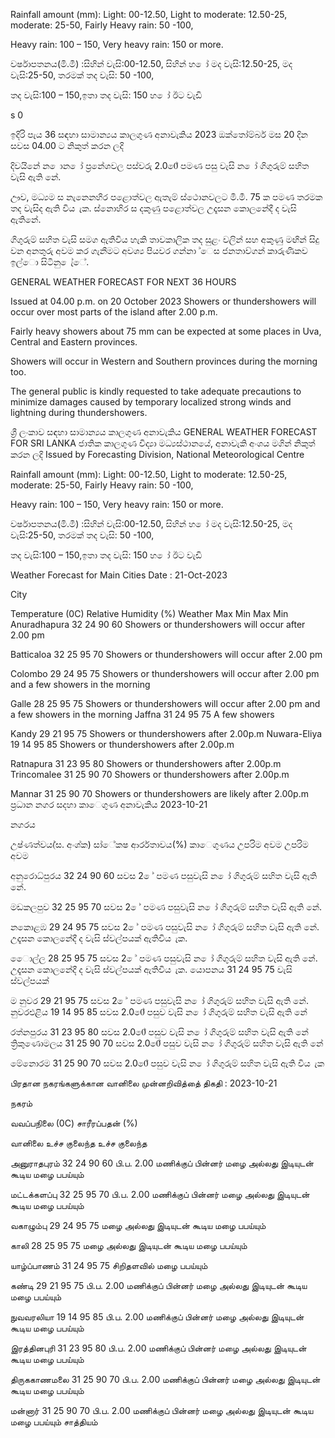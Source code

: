 Rainfall amount (mm): Light: 00-12.50, Light to moderate: 12.50-25, moderate: 25-50, Fairly Heavy rain: 50 -100,

Heavy rain: 100 – 150, Very heavy rain: 150 or more.

වර්ෂාපතනය(මි.මී) :සිහින් වැසි:00-12.50, සිහින් හ ෝ මද වැසි:12.50-25, මද වැසි:25-50, තරමක් තද වැසි: 50 -100,

තද වැසි:100 – 150,ඉතා තද වැසි: 150 හ ෝ ඊට වැඩි

s 0

ඉදිරි පැය 36 සඳහා සාමාන්‍යය කාලගුණ අනාවැකිය 2023 ඔක්තෝම්බර් මස 20 දින සවස 04.00 ට නිකුත් කරන ලදි

දිවයිනේ න ොන ෝ ප්‍රනේශවල පස්වරු 2.00ේ පමණ පසු වැසි න ෝ ගිගුරුම් සහිත වැසි ඇති නේ.

ඌව, මධ්‍යම ස නැනෙනහිර පළොත්වල ඇතැම් ස්ථොනවලට මි.මී. 75 ක පමණ තරමක තද වැසිද ඇති විය ැක. ස්නොහිර ස දකුණු පළොත්වල උදෑසන කොලනේදී ද වැසි ඇතිනේ.

ගිගුරුම් සහිත වැසි සමග ඇතිවිය හැකි තාවකාලික තද සුළං වලින් සහ අකුණු මඟින් සිදු වන අනතුරු අවම කර ගැනීමට අවශ්‍ය පියවර ගන්නා ්ෙස ජනතාව්ගන් කාරුණිකව ඉල්ො සිටිනු ෙැ්ේ.

GENERAL WEATHER FORECAST FOR NEXT 36 HOURS

Issued at 04.00 p.m. on 20 October 2023 Showers or thundershowers will occur over most parts of the island after 2.00 p.m.

Fairly heavy showers about 75 mm can be expected at some places in Uva, Central and Eastern provinces.

Showers will occur in Western and Southern provinces during the morning too.

The general public is kindly requested to take adequate precautions to minimize damages caused by temporary localized strong winds and lightning during thundershowers.

ශ්‍රී ලංකාව සඳහා සාමාන්‍යය කාලගුණ අනාවැකිය GENERAL WEATHER FORECAST FOR SRI LANKA ජාතික කාලගුණ විද්‍යා මධ්‍යස්ථානයේ, අනාවැකි අංශය මගින් නිකුත් කරන ලදි Issued by Forecasting Division, National Meteorological Centre

Rainfall amount (mm): Light: 00-12.50, Light to moderate: 12.50-25, moderate: 25-50, Fairly Heavy rain: 50 -100,

Heavy rain: 100 – 150, Very heavy rain: 150 or more.

වර්ෂාපතනය(මි.මී) :සිහින් වැසි:00-12.50, සිහින් හ ෝ මද වැසි:12.50-25, මද වැසි:25-50, තරමක් තද වැසි: 50 -100,

තද වැසි:100 – 150,ඉතා තද වැසි: 150 හ ෝ ඊට වැඩි

Weather Forecast for Main Cities Date : 21-Oct-2023

City

Temperature (0C) Relative Humidity (%) Weather Max Min Max Min Anuradhapura 32 24 90 60 Showers or thundershowers will occur after 2.00 pm

Batticaloa 32 25 95 70 Showers or thundershowers will occur after 2.00 pm

Colombo 29 24 95 75 Showers or thundershowers will occur after 2.00 pm and a few showers in the morning

Galle 28 25 95 75 Showers or thundershowers will occur after 2.00 pm and a few showers in the morning Jaffna 31 24 95 75 A few showers

Kandy 29 21 95 75 Showers or thundershowers after 2.00p.m Nuwara-Eliya 19 14 95 85 Showers or thundershowers after 2.00p.m

Ratnapura 31 23 95 80 Showers or thundershowers after 2.00p.m Trincomalee 31 25 90 70 Showers or thundershowers after 2.00p.m

Mannar 31 25 90 70 Showers or thundershowers are likely after 2.00p.m ප්‍රධාන නගර සදහා කාෙගුණ අනාවැකිය 2023-10-21

නගරය

උෂ්ණත්වය(්ස. අංශ්‍ක) සා්ේකෂ ආර්රතාවය(%) කාෙගුණය උපරිම අවම උපරිම අවම

අනුරොධ්‍පුරය 32 24 90 60 සවස 2 ේ පමණ පසුවැසි න ෝ ගිගුරුම් සහිත වැසි ඇති නේ.

මඩකලපුව 32 25 95 70 සවස 2 ේ පමණ පසුවැසි න ෝ ගිගුරුම් සහිත වැසි ඇති නේ.

නකොළඹ 29 24 95 75 සවස 2 ේ පමණ පසුවැසි න ෝ ගිගුරුම් සහිත වැසි ඇති නේ. උදෑසන කොලනේදී ද වැසි ස්වල්පයක් ඇතිවිය ැක.

ෙොල්ල 28 25 95 75 සවස 2 ේ පමණ පසුවැසි න ෝ ගිගුරුම් සහිත වැසි ඇති නේ. උදෑසන කොලනේදී ද වැසි ස්වල්පයක් ඇතිවිය ැක. යොපනය 31 24 95 75 වැසි ස්වල්පයක්

ම නුවර 29 21 95 75 සවස 2 ේ පමණ පසුවැසි න ෝ ගිගුරුම් සහිත වැසි ඇති නේ. නුවරඑළිය 19 14 95 85 සවස 2.00ේ පසුව වැසි න ෝ ගිගුරුම් සහිත වැසි ඇති නේ

රත්නපුරය 31 23 95 80 සවස 2.00ේ පසුව වැසි න ෝ ගිගුරුම් සහිත වැසි ඇති නේ ත්‍රිකුණොමලය 31 25 90 70 සවස 2.00ේ පසුව වැසි න ෝ ගිගුරුම් සහිත වැසි ඇති නේ

මේනොරම 31 25 90 70 සවස 2.00ේ පසුව වැසි න ෝ ගිගුරුම් සහිත වැසි ඇති විය ැක

பிரதான நகரங்களுக்கான வானிலை முன்னறிவித்தை் திகதி : 2023-10-21

நகரம்

வவப்பநிலை (0C) சாரீரப்பதன் (%)

வானிலை உச்ச குலைந்த உச்ச குலைந்த

அனுராதபுரம் 32 24 90 60 பி.ப. 2.00 மணிக்குப் பின்னர் மழை அல்லது இடியுடன் கூடிய மழை பபய்யும்

மட்டக்களப்பு 32 25 95 70 பி.ப. 2.00 மணிக்குப் பின்னர் மழை அல்லது இடியுடன் கூடிய மழை பபய்யும்

வகாழும்பு 29 24 95 75 மழை அல்லது இடியுடன் கூடிய மழை பபய்யும்

காலி 28 25 95 75 மழை அல்லது இடியுடன் கூடிய மழை பபய்யும்

யாழ்ப்பாணம் 31 24 95 75 சிறிதளவில் மழை பபய்யும்

கண்டி 29 21 95 75 பி.ப. 2.00 மணிக்குப் பின்னர் மழை அல்லது இடியுடன் கூடிய மழை பபய்யும்

நுவவரலியா 19 14 95 85 பி.ப. 2.00 மணிக்குப் பின்னர் மழை அல்லது இடியுடன் கூடிய மழை பபய்யும்

இரத்தினபுரி 31 23 95 80 பி.ப. 2.00 மணிக்குப் பின்னர் மழை அல்லது இடியுடன் கூடிய மழை பபய்யும்

திருககாணமலை 31 25 90 70 பி.ப. 2.00 மணிக்குப் பின்னர் மழை அல்லது இடியுடன் கூடிய மழை பபய்யும்

மன்னார் 31 25 90 70 பி.ப. 2.00 மணிக்குப் பின்னர் மழை அல்லது இடியுடன் கூடிய மழை பபய்யும் சாத்தியம்